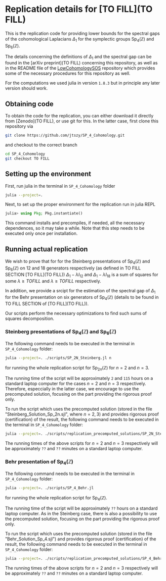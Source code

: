 # Replication details for [TO FILL](TO FILL)

This is the replication code for providing lower bounds for the spectral gaps of the cohomological Laplacians $\Delta_1$ for the symplectic groups $\text{Sp}_{4}(\mathbb{Z})$ and $\text{Sp}_{6}(\mathbb{Z})$. 

The details concerning the definitions of $\Delta_1$ and the spectral gap can be found in the [arXiv preprint](TO FILL) concerning this repository, as well as in the README file of the [LowCohomologySOS](https://github.com/piotrmizerka/LowCohomologySOS.git) repository which provides some of the necessary procedures for this repository as well.

For the computations we used julia in version `1.8.3` but in principle any later version should work.

## Obtaining code
To obtain the code for the replication, you can either download it directly from [Zenodo](TO FILL), or use git for this. In the latter case, first clone this repository via
```bash
git clone https://github.com/jtszy/SP_4_Cohomology.git
```
and checkout to the correct branch
```bash
cd SP_4_Cohomology
git checkout TO FILL
```

## Setting up the environment
First, run julia in the terminal in `SP_4_Cohomology` folder
```bash
julia --project=.
```
Next, to set up the proper environment for the replication run in julia REPL
```julia
julia> using Pkg; Pkg.instantiate()
```
This command installs and precompiles, if needed, all the necessary dependences,
so it may take a while.
Note that this step needs to be executed only once per installation.

## Running actual replication
We wish to prove that for for the Steinberg presentations of $\text{Sp}_4(\mathbb{Z})$ and $\text{Sp}_6(\mathbb{Z})$
on $12$ and $18$ generators respectively (as defined in TO FILL SECTION [TO FILL](TO FILL))
$\Delta_1-\lambda I_{12}$ and $\Delta_1-\lambda I_{18}$ is a sum of squares for some $\lambda\geq TO FILL$ and $\lambda\geq TO FILL$ respectively.

In addition, we provide a srcipt for the estimation of the spectral gap of $\Delta_1$ for the Behr presentation on six generators of $\text{Sp}_4(\mathbb{Z})$ (details to be found in TO FILL SECTION of [TO FILL](TO FILL)).

Our scripts perform the necessary optimizations to find such sums of squares decomposition.

### Steinberg presentations of $\text{Sp}_4(\mathbb{Z})$ and $\text{Sp}_6(\mathbb{Z})$
The following command needs to be executed in the terminal in `SP_4_Cohomology` folder:
```bash
julia --project=. ./scripts/SP_2N_Steinberg.jl n
```
for running the whole replication script for $\text{Sp}_{2n}(\mathbb{Z})$ for $n=2$ and $n=3$.

The running time of the script will be approximately `2` and `115` hours on a standard laptop computer for the cases $n=2$ and $n=3$ respectively. Therefore, especcially in the latter case, we encourage to use the precomputed solution, focusing on the part providing the rigorous proof only.

To run the script which uses the precomputed solution (stored in the file "Steinberg_Solution_Sp_2n.sjl", where $n=2,3$) and provides rigorous proof (certification) of the result, the following command needs to be executed in the terminal in `SP_4_Cohomology` folder:
```bash
julia --project=. ./scripts/replication_precomputed_solutions/SP_2N_Steinberg_precomputed.jl n
```
The running times of the above scripts for $n=2$ and $n=3$ respectively will be approximately `??` and `??` minutes on a standard laptop computer.

### Behr presentation of $\text{Sp}_4(\mathbb{Z})$
The following command needs to be executed in the terminal in `SP_4_Cohomology` folder:
```bash
julia --project=. ./scripts/SP_4_Behr.jl
```
for running the whole replication script for $\text{Sp}_{4}(\mathbb{Z})$.

The running time of the script will be approximately `??` hours on a standard laptop computer. As in the Steinberg case, there is also a possibility to use the precomputed solution, focusing on the part providing the rigorous proof only.

To run the script which uses the precomputed solution (stored in the file "Behr_Solution_Sp_4.sjl") and provides rigorous proof (certification) of the result, the following command needs to be executed in the terminal in `SP_4_Cohomology` folder:
```bash
julia --project=. ./scripts/replication_precomputed_solutions/SP_4_Behr_precomputed.jl
```
The running times of the above scripts for $n=2$ and $n=3$ respectively will be approximately `??` and `??` minutes on a standard laptop computer.
